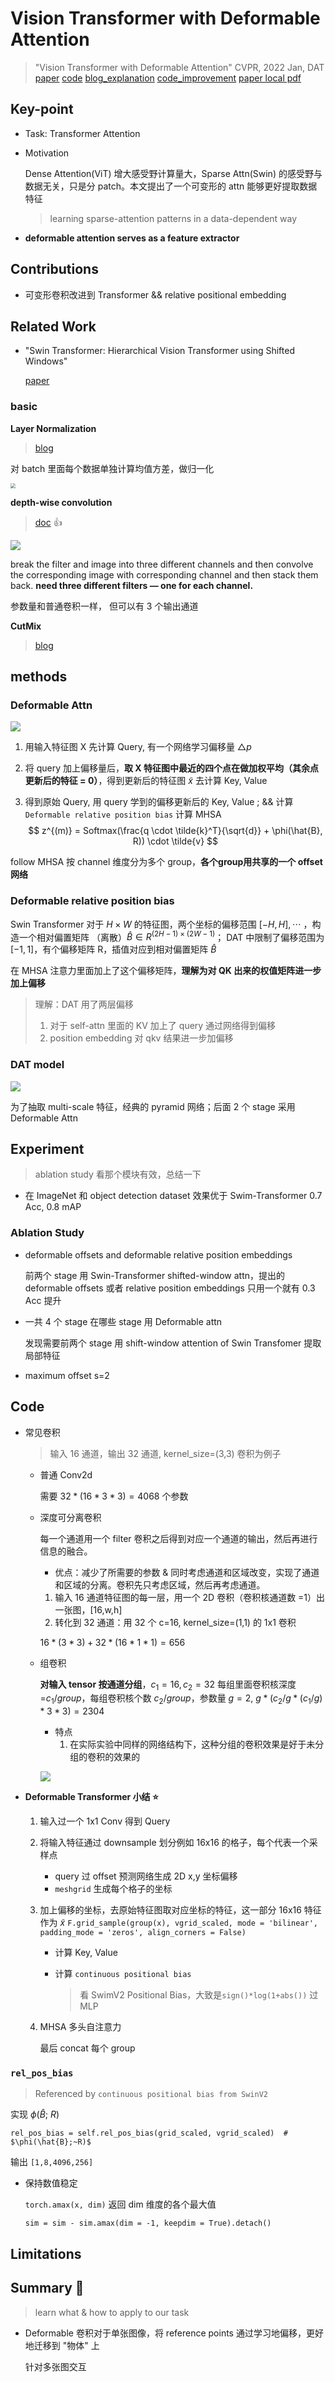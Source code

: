 # Vision Transformer with Deformable Attention

> "Vision Transformer with Deformable Attention" CVPR, 2022 Jan, DAT
> [paper](https://arxiv.org/abs/2201.00520) [code](https://github.com/LeapLabTHU/DAT) [blog_explanation](https://zhuanlan.zhihu.com/p/497432647) [code_improvement](https://github.com/lucidrains/deformable-attention/blob/main/deformable_attention/deformable_attention_2d.py)
> [paper local pdf](./2022_01_CVPR_Vision-Transformer-with-Deformable-Attention.pdf)

## **Key-point**

- Task: Transformer Attention

- Motivation

  Dense Attention(ViT) 增大感受野计算量大，Sparse Attn(Swin) 的感受野与数据无关，只是分 patch。本文提出了一个可变形的 attn 能够更好提取数据特征

  > learning sparse-attention patterns in a data-dependent way

- **deformable attention serves as a feature extractor**





## **Contributions**

- 可变形卷积改进到 Transformer && relative positional embedding



## **Related Work**

- "Swin Transformer: Hierarchical Vision Transformer using Shifted Windows"

  [paper](https://arxiv.org/abs/2103.14030)



### basic

**Layer Normalization**

> [blog](https://www.pinecone.io/learn/batch-layer-normalization/)

对 batch 里面每个数据单独计算均值方差，做归一化

<img src="https://cdn.sanity.io/images/vr8gru94/production/567b2a2d454f2da286ce3cbbe6ce4583a1e2417f-800x627.png" style="zoom:50%;" />



**depth-wise convolution**

>[doc](https://medium.com/@zurister/depth-wise-convolution-and-depth-wise-separable-convolution-37346565d4ec) :+1:

![](https://miro.medium.com/v2/resize:fit:640/format:webp/1*Esdvt3HLoEQFen94x29Z0A.png)

break the filter and image into three different channels and then convolve the corresponding image with corresponding channel and then stack them back. **need three different filters — one for each channel.**

参数量和普通卷积一样， 但可以有 3 个输出通道



**CutMix**

> [blog](https://sarthakforwet.medium.com/cutmix-a-new-strategy-for-data-augmentation-bbc1c3d29aab)



## **methods**

### Deformable Attn

![](https://github.com/LeapLabTHU/DAT/raw/main/figures/datt.png)

1. 用输入特征图 X 先计算 Query,  有一个网络学习偏移量 $\triangle p$

2. 将 query 加上偏移量后，**取 X 特征图中最近的四个点在做加权平均（其余点更新后的特征 = 0）**，得到更新后的特征图 $\tilde{x}$ 去计算 Key, Value

3. 得到原始 Query, 用 query 学到的偏移更新后的 Key, Value ; && 计算 `Deformable relative position bias` 计算 MHSA
   $$
   z^{(m)} = Softmax(\frac{q \cdot \tilde{k}^T}{\sqrt{d}} + \phi(\hat{B}, R)) \cdot \tilde{v}
   $$

follow MHSA 按 channel 维度分为多个 group，**各个group用共享的一个 offset 网络**



### Deformable relative position bias

Swin Transformer 对于 $H \times W$ 的特征图，两个坐标的偏移范围 $[-H, H] ,\cdots$ ，构造一个相对偏置矩阵 （离散）$\hat{B} \in R^{(2H−1)×(2W−1)}$；
DAT 中限制了偏移范围为 $[-1, 1]$，有个偏移矩阵 R，插值对应到相对偏置矩阵 $\hat{B}$

在 MHSA 注意力里面加上了这个偏移矩阵，**理解为对 QK 出来的权值矩阵进一步加上偏移**

> 理解：DAT 用了两层偏移
>
> 1. 对于 self-attn 里面的 KV 加上了 query 通过网络得到偏移
> 2. position embedding 对 qkv 结果进一步加偏移



### DAT model

![](./docs/DAT_deformable_architecture.png)

为了抽取 multi-scale 特征，经典的 pyramid 网络；后面 2 个 stage 采用 Deformable Attn



## **Experiment**

> ablation study 看那个模块有效，总结一下

- 在 ImageNet 和 object detection dataset 效果优于 Swim-Transformer 0.7 Acc, 0.8 mAP

### Ablation Study

- deformable offsets and deformable relative position embeddings

  前两个 stage 用 Swin-Transformer shifted-window attn，提出的 deformable offsets 或者 relative position embeddings 只用一个就有 0.3 Acc 提升

- 一共 4 个 stage 在哪些 stage 用 Deformable attn

  发现需要前两个 stage 用 shift-window attention of Swin Transfomer 提取局部特征

- maximum offset s=2





## Code

- 常见卷积

  > 输入 16 通道，输出 32 通道, kernel_size=(3,3) 卷积为例子

  - 普通 Conv2d

    需要 $32*(16*3*3) = 4068$ 个参数

  - 深度可分离卷积

    每一个通道用一个 filter 卷积之后得到对应一个通道的输出，然后再进行信息的融合。

    - 优点：减少了所需要的参数 & 同时考虑通道和区域改变，实现了通道和区域的分离。卷积先只考虑区域，然后再考虑通道。

    1. 输入 16 通道特征图的每一层，用一个 2D 卷积（卷积核通道数 =1）出一张图，[16,w,h]
    2. 转化到 32 通道：用 32 个 c=16, kernel_size=(1,1) 的 1x1 卷积

    $16*(3*3) + 32*(16*1*1) = 656$

  - 组卷积

    **对输入 tensor 按通道分组**，$c_1=16, c_2=32$ 每组里面卷积核深度=$c_1 / group$，每组卷积核个数 $c_2/group$，参数量 $g=2$, $g * (c_2/g * (c_1/g)*3*3) = 2304$

    - 特点
      1. 在实际实验中同样的网络结构下，这种分组的卷积效果是好于未分组的卷积的效果的

    

    ![](https://img-blog.csdn.net/20180908171306587?watermark/2/text/aHR0cHM6Ly9ibG9nLmNzZG4ubmV0L2NoZW55dXBpbmczMzM=/font/5a6L5L2T/fontsize/400/fill/I0JBQkFCMA==/dissolve/70)



- **Deformable Transformer 小结 :star:**

  1. 输入过一个 1x1 Conv 得到 Query

  2. 将输入特征通过 downsample 划分例如 16x16 的格子，每个代表一个采样点

     - query 过 offset 预测网络生成 2D x,y 坐标偏移
     - `meshgrid` 生成每个格子的坐标

  3. 加上偏移的坐标，去原始特征图取对应坐标的特征，这一部分 16x16 特征作为 $\tilde{x}$
     `F.grid_sample(group(x), vgrid_scaled, mode = 'bilinear', padding_mode = 'zeros', align_corners = False)`

     - 计算 Key, Value

     - 计算 `continuous positional bias` 

       > 看 SwimV2 Positional Bias，大致是`sign()*log(1+abs())` 过 MLP

  4. MHSA 多头自注意力

     最后 concat 每个 group



### `rel_pos_bias`

> Referenced by `continuous positional bias from SwinV2`

实现 $\phi(\hat{B};~R)$  

```
rel_pos_bias = self.rel_pos_bias(grid_scaled, vgrid_scaled)  # $\phi(\hat{B};~R)$
```

输出 `[1,8,4096,256]` 



- 保持数值稳定

  `torch.amax(x, dim)` 返回 dim 维度的各个最大值

  ```
  sim = sim - sim.amax(dim = -1, keepdim = True).detach()
  ```

  



## **Limitations**

## **Summary :star2:**

> learn what & how to apply to our task

- Deformable 卷积对于单张图像，将 reference points 通过学习地偏移，更好地迁移到 "物体" 上

  针对多张图交互